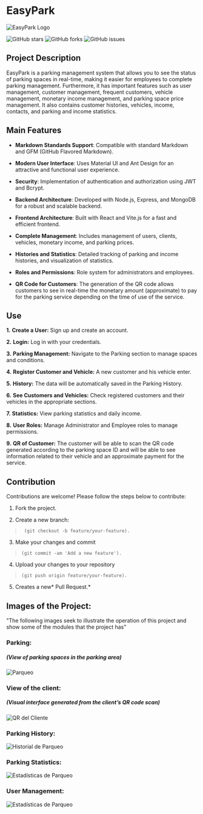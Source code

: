 # EasyPark

![EasyPark Logo](https://drive.google.com/uc?export=download&id=1Y43WryguEPVfKyj61UR0fCrfI6HV8fBV)

![GitHub stars](https://img.shields.io/github/stars/Frnn4268/EasyParkSystem.svg)
![GitHub forks](https://img.shields.io/github/forks/Frnn4268/EasyParkSystem.svg)
![GitHub issues](https://img.shields.io/github/issues/Frnn4268/EasyParkSystem.svg)

## Project Description

EasyPark is a parking management system that allows you to see the status of parking spaces in real-time, making it easier for employees to complete parking management. Furthermore, it has important features such as user management, customer management, frequent customers, vehicle management, monetary income management, and parking space price management. It also contains customer histories, vehicles, income, contacts, and parking and income statistics.

## Main Features

- **Markdown Standards Support**: Compatible with standard Markdown and GFM (GitHub Flavored Markdown).

- **Modern User Interface**: Uses Material UI and Ant Design for an attractive and functional user experience.

- **Security**: Implementation of authentication and authorization using JWT and Bcrypt.

- **Backend Architecture**: Developed with Node.js, Express, and MongoDB for a robust and scalable backend.

- **Frontend Architecture**: Built with React and Vite.js for a fast and efficient frontend.

- **Complete Management**: Includes management of users, clients, vehicles, monetary income, and parking prices.

- **Histories and Statistics**: Detailed tracking of parking and income histories, and visualization of statistics.

- **Roles and Permissions**: Role system for administrators and employees.

- **QR Code for Customers**: The generation of the QR code allows customers to see in real-time the monetary amount (approximate) to pay for the parking service depending on the time of use of the service.

## Use
**1.** **Create a User:** Sign up and create an account.

**2.** **Login:** Log in with your credentials.

**3.** **Parking Management:** Navigate to the Parking section to manage spaces and conditions.

**4.** **Register Customer and Vehicle:** A new customer and his vehicle enter.

**5.** **History:** The data will be automatically saved in the Parking History.

**6.** **See Customers and Vehicles:** Check registered customers and their vehicles in the appropriate sections.

**7.** **Statistics:** View parking statistics and daily income.

**8.** **User Roles:** Manage Administrator and Employee roles to manage permissions.

**9.** **QR of Customer:** The customer will be able to scan the QR code generated according to the parking space ID and will be able to see information related to their vehicle and an approximate payment for the service.

## Contribution
Contributions are welcome! Please follow the steps below to contribute:

1. Fork the project.

2. Create a new branch:
>` (git checkout -b feature/your-feature).`

3. Make your changes and commit 
>`(git commit -am 'Add a new feature').`

4. Upload your changes to your repository
>`(git push origin feature/your-feature).`

5. Creates a new* Pull Request.*

## Images of the Project:

"The following images seek to illustrate the operation of this project and show some of the modules that the project has"

### Parking:

##### (View of parking spaces in the parking area)

![Parqueo](https://drive.google.com/uc?export=download&id=1n3NaY8VWnmxclhAUea0qDQrTGRnUV7pT)

### View of the client: 

##### (Visual interface generated from the client’s QR code scan)

![QR del Cliente](https://drive.google.com/uc?export=download&id=102VzDaNVHTy1UlneWXrnXRLe-gxVkpkB)

### Parking History:
![Historial de Parqueo](https://drive.google.com/uc?export=download&id=1H8u6cXF9gPni56F8NLAgcOJLG4ZmoK9S)

### Parking Statistics:
![Estadísticas de Parqueo](https://drive.google.com/uc?export=download&id=1kJ1XCm9OGLqAOdUB0lndDa8Wto9Cls28)

### User Management:
![Estadísticas de Parqueo](https://drive.google.com/uc?export=download&id=1dEchgwbp61OqLB5Ad2Z7g1kx7qJU2IEW)
